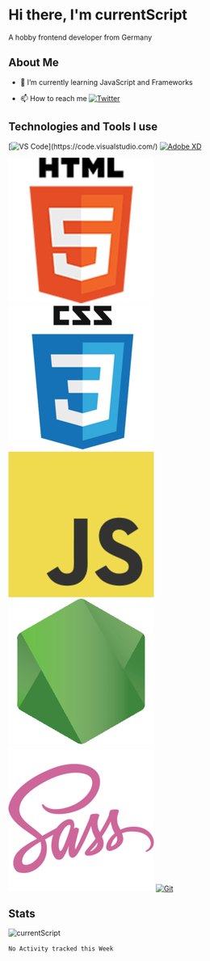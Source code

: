 # Hi there, I'm currentScript

A hobby frontend developer from Germany

## About Me

- 🌱 I’m currently learning JavaScript and Frameworks

- 📫 How to reach me [![Twitter](https://img.shields.io/badge/twitter-1DA1F2.svg?style=for-the-badge&logo=twitter&logoColor=ffffff)](https://twitter.com/currentscript)

## Technologies and Tools I use

[![VS Code](https://upload.wikimedia.org/wikipedia/commons/thumb/2/2d/Visual_Studio_Code_1.18_icon.svg/512px-Visual_Studio_Code_1.18_icon.svg.png?width="50")](https://code.visualstudio.com/)
[![Adobe XD](https://www.adobe.com/content/dam/cc/icons/xd.svg)](https://www.adobe.com/de/products/xd.html)

[![HTML](https://raw.githubusercontent.com/github/explore/80688e429a7d4ef2fca1e82350fe8e3517d3494d/topics/html/html.png)](https://en.wikipedia.org/wiki/HTML)
[![CSS](https://raw.githubusercontent.com/github/explore/80688e429a7d4ef2fca1e82350fe8e3517d3494d/topics/css/css.png)](https://en.wikipedia.org/wiki/Cascading_Style_Sheets)
[![JavaScript](https://raw.githubusercontent.com/github/explore/80688e429a7d4ef2fca1e82350fe8e3517d3494d/topics/javascript/javascript.png)](https://en.wikipedia.org/wiki/JavaScript)
[![Node](https://raw.githubusercontent.com/github/explore/80688e429a7d4ef2fca1e82350fe8e3517d3494d/topics/nodejs/nodejs.png)](https://nodejs.org/en/)
[![SASS](https://raw.githubusercontent.com/github/explore/80688e429a7d4ef2fca1e82350fe8e3517d3494d/topics/sass/sass.png)](https://sass-lang.com/)
[![Git](https://www.netways.de/wp-content/uploads/2014/02/Git-Icon-1788C.png)](https://git-scm.com/)

## Stats

<p><img src="https://github-readme-stats.vercel.app/api?username=currentScript&show_icons=true&theme=dracula" alt="currentScript" /></p>

<!--START_SECTION:waka-->
```text
No Activity tracked this Week
```
<!--END_SECTION:waka-->
